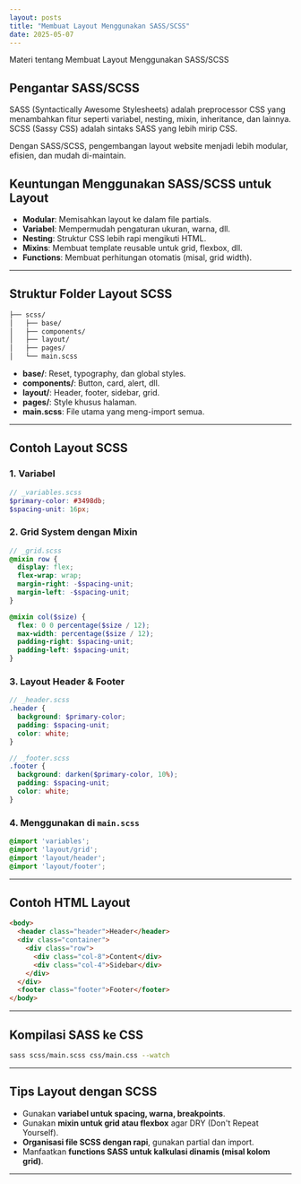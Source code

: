 ```yaml
---
layout: posts
title: "Membuat Layout Menggunakan SASS/SCSS"
date: 2025-05-07
---
```

Materi tentang Membuat Layout Menggunakan SASS/SCSS

## Pengantar SASS/SCSS

SASS (Syntactically Awesome Stylesheets) adalah preprocessor CSS yang menambahkan fitur seperti variabel, nesting, mixin, inheritance, dan lainnya. SCSS (Sassy CSS) adalah sintaks SASS yang lebih mirip CSS.

Dengan SASS/SCSS, pengembangan layout website menjadi lebih modular, efisien, dan mudah di-maintain.

## Keuntungan Menggunakan SASS/SCSS untuk Layout

- **Modular**: Memisahkan layout ke dalam file partials.
- **Variabel**: Mempermudah pengaturan ukuran, warna, dll.
- **Nesting**: Struktur CSS lebih rapi mengikuti HTML.
- **Mixins**: Membuat template reusable untuk grid, flexbox, dll.
- **Functions**: Membuat perhitungan otomatis (misal, grid width).

---

## Struktur Folder Layout SCSS

```bash
├── scss/
│   ├── base/
│   ├── components/
│   ├── layout/
│   ├── pages/
│   └── main.scss
```

- **base/**: Reset, typography, dan global styles.
- **components/**: Button, card, alert, dll.
- **layout/**: Header, footer, sidebar, grid.
- **pages/**: Style khusus halaman.
- **main.scss**: File utama yang meng-import semua.

---

## Contoh Layout SCSS

### 1. Variabel

```scss
// _variables.scss
$primary-color: #3498db;
$spacing-unit: 16px;
```

### 2. Grid System dengan Mixin

```scss
// _grid.scss
@mixin row {
  display: flex;
  flex-wrap: wrap;
  margin-right: -$spacing-unit;
  margin-left: -$spacing-unit;
}

@mixin col($size) {
  flex: 0 0 percentage($size / 12);
  max-width: percentage($size / 12);
  padding-right: $spacing-unit;
  padding-left: $spacing-unit;
}
```

### 3. Layout Header & Footer

```scss
// _header.scss
.header {
  background: $primary-color;
  padding: $spacing-unit;
  color: white;
}

// _footer.scss
.footer {
  background: darken($primary-color, 10%);
  padding: $spacing-unit;
  color: white;
}
```

### 4. Menggunakan di `main.scss`

```scss
@import 'variables';
@import 'layout/grid';
@import 'layout/header';
@import 'layout/footer';
```

---

## Contoh HTML Layout

```html
<body>
  <header class="header">Header</header>
  <div class="container">
    <div class="row">
      <div class="col-8">Content</div>
      <div class="col-4">Sidebar</div>
    </div>
  </div>
  <footer class="footer">Footer</footer>
</body>
```

---

## Kompilasi SASS ke CSS

```bash
sass scss/main.scss css/main.css --watch
```

---

## Tips Layout dengan SCSS

- Gunakan **variabel untuk spacing, warna, breakpoints**.
- Gunakan **mixin untuk grid atau flexbox** agar DRY (Don't Repeat Yourself).
- **Organisasi file SCSS dengan rapi**, gunakan partial dan import.
- Manfaatkan **functions SASS untuk kalkulasi dinamis (misal kolom grid)**.

---
